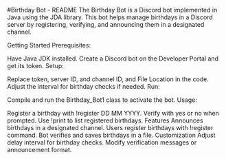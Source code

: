 #Birthday Bot - README
The Birthday Bot is a Discord bot implemented in Java using the JDA library. This bot helps manage birthdays in a Discord server by registering, verifying, and announcing them in a designated channel.

Getting Started
Prerequisites:

Have Java JDK installed.
Create a Discord bot on the Developer Portal and get its token.
Setup:

Replace token, server ID, and channel ID, and File Location
in the code. Adjust the interval for birthday checks if needed.
Run:

Compile and run the Birthday_Bot1 class to activate the bot.
Usage:

Register a birthday with !register DD MM YYYY.
Verify with yes or no when prompted.
Use !print to list registered birthdays.
Features
Announces birthdays in a designated channel.
Users register birthdays with !register command.
Bot verifies and saves birthdays in a file.
Customization
Adjust delay interval for birthday checks.
Modify verification messages or announcement format.
